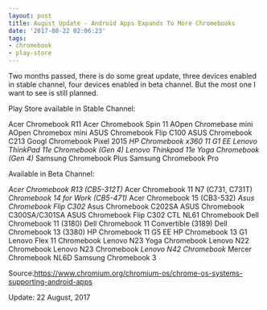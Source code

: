 ```yaml
---
layout: post
title: August Update - Android Apps Expands To More Chromebooks
date: '2017-08-22 02:06:23'
tags:
- chromebook
- play-store
---
```


Two months passed, there is do some great update, three devices enabled in stable channel, four devices enabled in beta channel. But the most one I want to see is still planned. 

Play Store available in Stable Channel:

Acer Chromebook R11
Acer Chromebook Spin 11
AOpen Chromebase mini
AOpen Chromebox mini
ASUS Chromebook Flip C100
ASUS Chromebook C213
Googl Chromebook Pixel 2015	
*HP Chromebook x360 11 G1 EE*
*Lenovo ThinkPad 11e Chromebook (Gen 4)*
*Lenovo Thinkpad 11e Yoga Chromebook (Gen 4)*
Samsung Chromebook Plus
Samsung Chromebook Pro

Available in Beta Channel:

*Acer Chromebook R13 (CB5-312T)*
Acer Chromebook 11 N7 (C731, C731T)
*Chromebook 14 for Work (CB5-471)*
Acer Chromebook 15 (CB3-532)
*Asus Chromebook Flip C302*
Asus Chromebook C202SA
ASUS Chromebook C300SA/C301SA
ASUS Chromebook Flip C302
CTL NL61 Chromebook
Dell Chromebook 11 (3180)
Dell Chromebook 11 Convertible (3189)
Dell Chromebook 13 (3380)
HP Chromebook 11 G5 EE
HP Chromebook 13 G1
Lenovo Flex 11 Chromebook
Lenovo N23 Yoga Chromebook
Lenovo N22 Chromebook
Lenovo N23 Chromebook
*Lenovo N42 Chromebook*
Mercer Chromebook NL6D
Samsung Chromebook 3

Source:https://www.chromium.org/chromium-os/chrome-os-systems-supporting-android-apps

Update: 22 August, 2017
